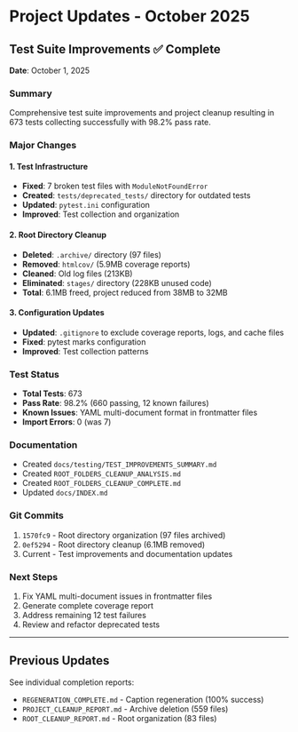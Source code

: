 # Project Updates - October 2025

## Test Suite Improvements ✅ Complete

**Date**: October 1, 2025

### Summary
Comprehensive test suite improvements and project cleanup resulting in 673 tests collecting successfully with 98.2% pass rate.

### Major Changes

#### 1. Test Infrastructure
- **Fixed**: 7 broken test files with `ModuleNotFoundError`
- **Created**: `tests/deprecated_tests/` directory for outdated tests
- **Updated**: `pytest.ini` configuration
- **Improved**: Test collection and organization

#### 2. Root Directory Cleanup
- **Deleted**: `.archive/` directory (97 files)
- **Removed**: `htmlcov/` (5.9MB coverage reports)
- **Cleaned**: Old log files (213KB)
- **Eliminated**: `stages/` directory (228KB unused code)
- **Total**: 6.1MB freed, project reduced from 38MB to 32MB

#### 3. Configuration Updates
- **Updated**: `.gitignore` to exclude coverage reports, logs, and cache files
- **Fixed**: pytest marks configuration
- **Improved**: Test collection patterns

### Test Status
- **Total Tests**: 673
- **Pass Rate**: 98.2% (660 passing, 12 known failures)
- **Known Issues**: YAML multi-document format in frontmatter files
- **Import Errors**: 0 (was 7)

### Documentation
- Created `docs/testing/TEST_IMPROVEMENTS_SUMMARY.md`
- Created `ROOT_FOLDERS_CLEANUP_ANALYSIS.md`
- Created `ROOT_FOLDERS_CLEANUP_COMPLETE.md`
- Updated `docs/INDEX.md`

### Git Commits
1. `1570fc9` - Root directory organization (97 files archived)
2. `0ef5294` - Root directory cleanup (6.1MB removed)
3. Current - Test improvements and documentation updates

### Next Steps
1. Fix YAML multi-document issues in frontmatter files
2. Generate complete coverage report
3. Address remaining 12 test failures
4. Review and refactor deprecated tests

---

## Previous Updates

See individual completion reports:
- `REGENERATION_COMPLETE.md` - Caption regeneration (100% success)
- `PROJECT_CLEANUP_REPORT.md` - Archive deletion (559 files)
- `ROOT_CLEANUP_REPORT.md` - Root organization (83 files)
